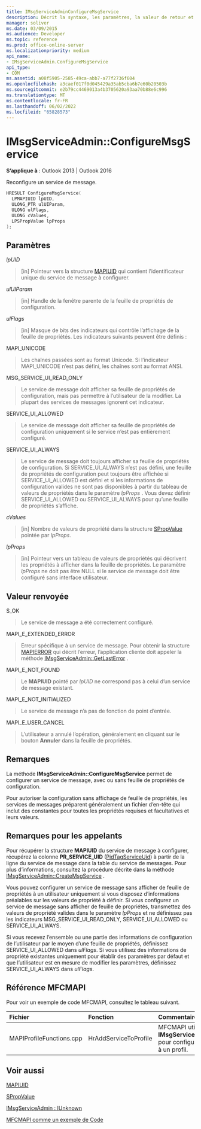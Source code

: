 ```yaml
---
title: IMsgServiceAdminConfigureMsgService
description: Décrit la syntaxe, les paramètres, la valeur de retour et les remarques pour IMsgServiceAdminConfigureMsgService, qui reconfigure un service de message.
manager: soliver
ms.date: 03/09/2015
ms.audience: Developer
ms.topic: reference
ms.prod: office-online-server
ms.localizationpriority: medium
api_name:
- IMsgServiceAdmin.ConfigureMsgService
api_type:
- COM
ms.assetid: a08f5905-2585-49ca-abb7-a77f2736f604
ms.openlocfilehash: a3caef017f0d045429a35ab5cba6b7e60b20503b
ms.sourcegitcommit: e2b79cc4469013a4b3705620a93aa70b88e6c996
ms.translationtype: MT
ms.contentlocale: fr-FR
ms.lasthandoff: 06/02/2022
ms.locfileid: "65828573"
---
```

# <a name="imsgserviceadminconfiguremsgservice"></a>IMsgServiceAdmin::ConfigureMsgService

  
  
**S’applique à** : Outlook 2013 | Outlook 2016 
  
Reconfigure un service de message.
  
```cpp
HRESULT ConfigureMsgService(
  LPMAPIUID lpUID,
  ULONG_PTR ulUIParam,
  ULONG ulFlags,
  ULONG cValues,
  LPSPropValue lpProps
);
```

## <a name="parameters"></a>Paramètres

 _lpUID_
  
> [in] Pointeur vers la structure [MAPIUID](mapiuid.md) qui contient l’identificateur unique du service de message à configurer. 
    
 _ulUIParam_
  
> [in] Handle de la fenêtre parente de la feuille de propriétés de configuration.
    
 _ulFlags_
  
> [in] Masque de bits des indicateurs qui contrôle l’affichage de la feuille de propriétés. Les indicateurs suivants peuvent être définis :
    
MAPI_UNICODE 
  
> Les chaînes passées sont au format Unicode. Si l’indicateur MAPI_UNICODE n’est pas défini, les chaînes sont au format ANSI.
    
MSG_SERVICE_UI_READ_ONLY 
  
> Le service de message doit afficher sa feuille de propriétés de configuration, mais pas permettre à l’utilisateur de la modifier. La plupart des services de messages ignorent cet indicateur.
    
SERVICE_UI_ALLOWED 
  
> Le service de message doit afficher sa feuille de propriétés de configuration uniquement si le service n’est pas entièrement configuré.
    
SERVICE_UI_ALWAYS 
  
> Le service de message doit toujours afficher sa feuille de propriétés de configuration. Si SERVICE_UI_ALWAYS n’est pas défini, une feuille de propriétés de configuration peut toujours être affichée si SERVICE_UI_ALLOWED est défini et si les informations de configuration valides ne sont pas disponibles à partir du tableau de valeurs de propriétés dans le paramètre _lpProps_ . Vous devez définir SERVICE_UI_ALLOWED ou SERVICE_UI_ALWAYS pour qu’une feuille de propriétés s’affiche. 
    
 _cValues_
  
> [in] Nombre de valeurs de propriété dans la structure [SPropValue](spropvalue.md) pointée par  _lpProps_. 
    
 _lpProps_
  
> [in] Pointeur vers un tableau de valeurs de propriétés qui décrivent les propriétés à afficher dans la feuille de propriétés. Le paramètre  _lpProps_ ne doit pas être NULL si le service de message doit être configuré sans interface utilisateur. 
    
## <a name="return-value"></a>Valeur renvoyée

S_OK 
  
> Le service de message a été correctement configuré.
    
MAPI_E_EXTENDED_ERROR 
  
> Erreur spécifique à un service de message. Pour obtenir la structure [MAPIERROR](mapierror.md) qui décrit l’erreur, l’application cliente doit appeler la méthode [IMsgServiceAdmin::GetLastError](imsgserviceadmin-getlasterror.md) . 
    
MAPI_E_NOT_FOUND 
  
> Le **MAPIUID** pointé par  _lpUID_ ne correspond pas à celui d’un service de message existant. 
    
MAPI_E_NOT_INITIALIZED 
  
> Le service de message n’a pas de fonction de point d’entrée.
    
MAPI_E_USER_CANCEL 
  
> L’utilisateur a annulé l’opération, généralement en cliquant sur le bouton **Annuler** dans la feuille de propriétés. 
    
## <a name="remarks"></a>Remarques

La méthode **IMsgServiceAdmin::ConfigureMsgService** permet de configurer un service de message, avec ou sans feuille de propriétés de configuration. 
  
Pour autoriser la configuration sans affichage de feuille de propriétés, les services de messages préparent généralement un fichier d’en-tête qui inclut des constantes pour toutes les propriétés requises et facultatives et leurs valeurs.
  
## <a name="notes-to-callers"></a>Remarques pour les appelants

Pour récupérer la structure **MAPIUID** du service de message à configurer, récupérez la colonne **PR_SERVICE_UID** ([PidTagServiceUid](pidtagserviceuid-canonical-property.md)) à partir de la ligne du service de message dans la table du service de messages. Pour plus d’informations, consultez la procédure décrite dans la méthode [IMsgServiceAdmin::CreateMsgService](imsgserviceadmin-createmsgservice.md) . 
  
Vous pouvez configurer un service de message sans afficher de feuille de propriétés à un utilisateur uniquement si vous disposez d’informations préalables sur les valeurs de propriété à définir. Si vous configurez un service de message sans afficher de feuille de propriétés, transmettez des valeurs de propriété valides dans le paramètre _lpProps_ et ne définissez pas les indicateurs MSG_SERVICE_UI_READ_ONLY, SERVICE_UI_ALLOWED ou SERVICE_UI_ALWAYS. 
  
Si vous recevez l’ensemble ou une partie des informations de configuration de l’utilisateur par le moyen d’une feuille de propriétés, définissez SERVICE_UI_ALLOWED dans  _ulFlags_. Si vous utilisez des informations de propriété existantes uniquement pour établir des paramètres par défaut et que l’utilisateur est en mesure de modifier les paramètres, définissez SERVICE_UI_ALWAYS dans  _ulFlags_.
  
## <a name="mfcmapi-reference"></a>Référence MFCMAPI

Pour voir un exemple de code MFCMAPI, consultez le tableau suivant.
  
|**Fichier**|**Fonction**|**Commentaire**|
|:-----|:-----|:-----|
|MAPIProfileFunctions.cpp  <br/> |HrAddServiceToProfile  <br/> |MFCMAPI utilise la méthode **IMsgServiceAdmin::ConfigureMsgService** pour configurer un service qui a été ajouté à un profil. |
   
## <a name="see-also"></a>Voir aussi



[MAPIUID](mapiuid.md)
  
[SPropValue](spropvalue.md)
  
[IMsgServiceAdmin : IUnknown](imsgserviceadminiunknown.md)


[MFCMAPI comme un exemple de Code](mfcmapi-as-a-code-sample.md)

